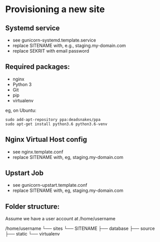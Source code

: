 Provisioning a new site
=======================

## Systemd service
* see gunicorn-systemd.template.service
* replace SITENAME with, e.g., staging.my-domain.com
* replace SEKRIT with email password


## Required packages:

* nginx
* Python 3
* Git
* pip
* virtualenv

eg, on Ubuntu:

    sudo add-apt-repository ppa:deadsnakes/ppa
    sudo apt-get install python3.6 python3.6-venv

## Nginx Virtual Host config

* see nginx.template.conf
* replace SITENAME with, eg, staging.my-domain.com

## Upstart Job

* see gunicorn-upstart.template.conf
* replace SITENAME with, eg, staging.my-domain.com

## Folder structure:
Assume we have a user account at /home/username

/home/username
└── sites
    └── SITENAME
         ├── database
         ├── source
         ├── static
         └── virtualenv